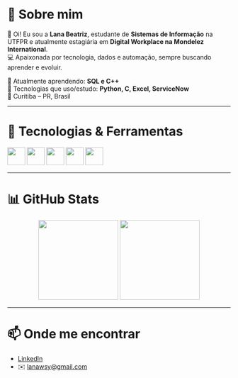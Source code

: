# 💫 Sobre mim  
👋 Oi! Eu sou a **Lana Beatriz**, estudante de **Sistemas de Informação** na UTFPR e atualmente estagiária em **Digital Workplace na Mondelez International**.  
💻 Apaixonada por tecnologia, dados e automação, sempre buscando aprender e evoluir.  

🌱 Atualmente aprendendo: **SQL e C++**  
🔧 Tecnologias que uso/estudo: **Python, C, Excel, ServiceNow**  
📍 Curitiba – PR, Brasil  

---

# 🚀 Tecnologias & Ferramentas  
<div align="left">  
  <img src="https://cdn.jsdelivr.net/gh/devicons/devicon/icons/python/python-original.svg" width="40" height="40"/>  
  <img src="https://cdn.jsdelivr.net/gh/devicons/devicon/icons/c/c-original.svg" width="40" height="40"/>  
  <img src="https://cdn.jsdelivr.net/gh/devicons/devicon/icons/cplusplus/cplusplus-original.svg" width="40" height="40"/>  
  <img src="https://cdn.jsdelivr.net/gh/devicons/devicon/icons/mysql/mysql-original.svg" width="40" height="40"/>  
  <img src="https://cdn.jsdelivr.net/gh/devicons/devicon/icons/linux/linux-original.svg" width="40" height="40"/>  
</div>  

---

# 📊 GitHub Stats  
<div align="center">  
  <img src="https://github-readme-stats.vercel.app/api?username=lanablobo&show_icons=true&theme=dracula" height="180em"/>  
  <img src="https://github-readme-stats.vercel.app/api/top-langs/?username=lanablobo&layout=compact&theme=dracula" height="180em"/>  
</div>  

---

# 📫 Onde me encontrar  
- [LinkedIn](https://www.linkedin.com/in/lana-b-lobo/)  
- ✉️ lanawsy@gmail.com  
